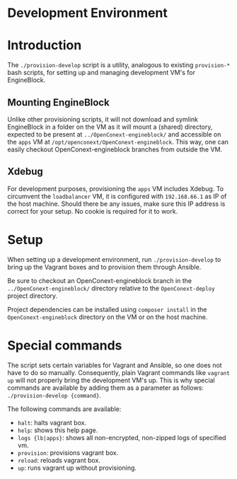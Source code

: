 Development Environment
==============================

# Introduction
The `./provision-develop` script is a utility, analogous to existing `provision-*` bash scripts, for setting up and managing development VM's for EngineBlock.

## Mounting EngineBlock
Unlike other provisioning scripts, it will not download and symlink EngineBlock in a folder on the VM as it will mount a (shared) directory, expected to be present at `../OpenConext-engineblock/` and accessible on the `apps` VM at `/opt/openconext/OpenConext-engineblock`.
This way, one can easily checkout OpenConext-engineblock branches from outside the VM.

## Xdebug
For development purposes, provisioning the `apps` VM includes Xdebug. To circumvent the `loadbalancer` VM, it is configured with `192.168.66.1` as IP of the host machine. 
Should there be any issues, make sure this IP address is correct for your setup.
No cookie is required for it to work.

# Setup
When setting up a development environment, run `./provision-develop` to bring up the Vagrant boxes and to provision them through Ansible.

Be sure to checkout an OpenConext-engineblock branch in the `../OpenConext-engineblock/` directory relative to the `OpenConext-deploy` project directory.

Project dependencies can be installed using `composer install` in the `OpenConext-engineblock` directory on the VM or on the host machine.

# Special commands
The script sets certain variables for Vagrant and Ansible, so one does not have to do so manually. Consequently, plain Vagrant commands like `vagrant up` will not properly bring the development VM's up.
This is why special commands are available by adding them as a parameter as follows: `./provision-develop {command}`.

The following commands are available:
   - `halt`: halts vagrant box.
   - `help`: shows this help page.
   - `logs {lb|apps}`: shows all non-encrypted, non-zipped logs of specified vm.
   - `provision`: provisions vagrant box.
   - `reload`: reloads vagrant box.
   - `up`: runs vagrant up without provisioning.





